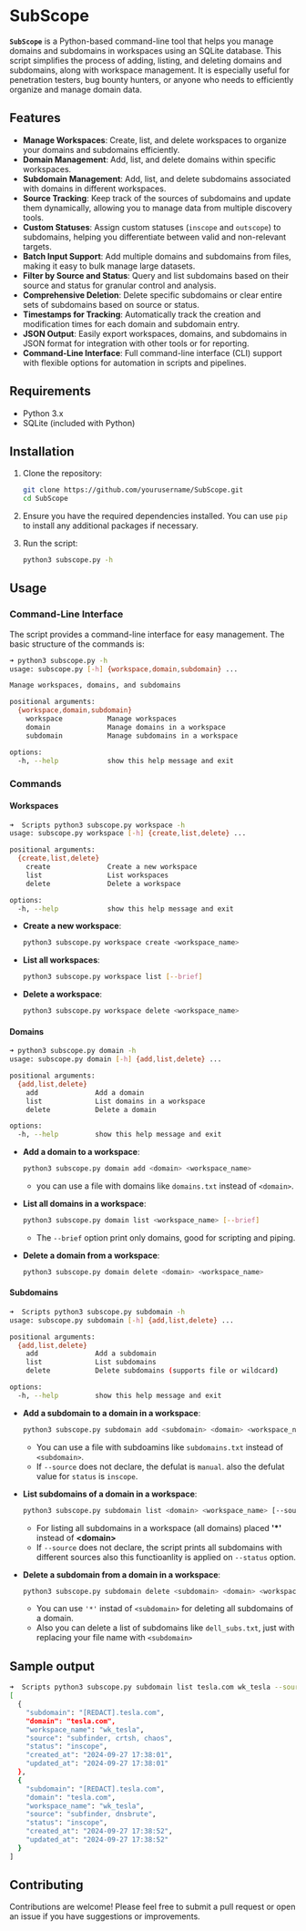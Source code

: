# SubScope

**`SubScope`** is a Python-based command-line tool that helps you manage domains and subdomains in workspaces using an SQLite database. This script simplifies the process of adding, listing, and deleting domains and subdomains, along with workspace management. It is especially useful for penetration testers, bug bounty hunters, or anyone who needs to efficiently organize and manage domain data.

## Features

- **Manage Workspaces**: Create, list, and delete workspaces to organize your domains and subdomains efficiently.
- **Domain Management**: Add, list, and delete domains within specific workspaces.
- **Subdomain Management**: Add, list, and delete subdomains associated with domains in different workspaces.
- **Source Tracking**: Keep track of the sources of subdomains and update them dynamically, allowing you to manage data from multiple discovery tools.
- **Custom Statuses**: Assign custom statuses (`inscope` and `outscope`) to subdomains, helping you differentiate between valid and non-relevant targets.
- **Batch Input Support**: Add multiple domains and subdomains from files, making it easy to bulk manage large datasets.
- **Filter by Source and Status**: Query and list subdomains based on their source and status for granular control and analysis.
- **Comprehensive Deletion**: Delete specific subdomains or clear entire sets of subdomains based on source or status.
- **Timestamps for Tracking**: Automatically track the creation and modification times for each domain and subdomain entry.
- **JSON Output**: Easily export workspaces, domains, and subdomains in JSON format for integration with other tools or for reporting.
- **Command-Line Interface**: Full command-line interface (CLI) support with flexible options for automation in scripts and pipelines.


## Requirements

- Python 3.x
- SQLite (included with Python)

## Installation

1. Clone the repository:

   ```bash
   git clone https://github.com/yourusername/SubScope.git
   cd SubScope
   ```

2. Ensure you have the required dependencies installed. You can use `pip` to install any additional packages if necessary.

3. Run the script:

   ```bash
   python3 subscope.py -h
   ```

## Usage

### Command-Line Interface

The script provides a command-line interface for easy management. The basic structure of the commands is:

```bash
➜ python3 subscope.py -h
usage: subscope.py [-h] {workspace,domain,subdomain} ...

Manage workspaces, domains, and subdomains

positional arguments:
  {workspace,domain,subdomain}
    workspace           Manage workspaces
    domain              Manage domains in a workspace
    subdomain           Manage subdomains in a workspace

options:
  -h, --help            show this help message and exit
```

### Commands

#### Workspaces
```bash
➜  Scripts python3 subscope.py workspace -h
usage: subscope.py workspace [-h] {create,list,delete} ...

positional arguments:
  {create,list,delete}
    create              Create a new workspace
    list                List workspaces
    delete              Delete a workspace

options:
  -h, --help            show this help message and exit
```

- **Create a new workspace**:
  ```bash
  python3 subscope.py workspace create <workspace_name>
  ```

- **List all workspaces**:
  ```bash
  python3 subscope.py workspace list [--brief]
  ```

- **Delete a workspace**:
  ```bash
  python3 subscope.py workspace delete <workspace_name>
  ```

#### Domains
```bash
➜ python3 subscope.py domain -h
usage: subscope.py domain [-h] {add,list,delete} ...

positional arguments:
  {add,list,delete}
    add              Add a domain
    list             List domains in a workspace
    delete           Delete a domain

options:
  -h, --help         show this help message and exit
```
- **Add a domain to a workspace**:
  ```bash
  python3 subscope.py domain add <domain> <workspace_name>
  ```
    - you can use a file with domains like `domains.txt` instead of `<domain>`.

- **List all domains in a workspace**:
  ```bash
  python3 subscope.py domain list <workspace_name> [--brief]
  ```
    - The `--brief` option print only domains, good for scripting and piping.

- **Delete a domain from a workspace**:
  ```bash
  python3 subscope.py domain delete <domain> <workspace_name>
  ```

#### Subdomains
```bash
➜  Scripts python3 subscope.py subdomain -h
usage: subscope.py subdomain [-h] {add,list,delete} ...

positional arguments:
  {add,list,delete}
    add              Add a subdomain
    list             List subdomains
    delete           Delete subdomains (supports file or wildcard)

options:
  -h, --help         show this help message and exit
```
- **Add a subdomain to a domain in a workspace**:
  ```bash
  python3 subscope.py subdomain add <subdomain> <domain> <workspace_name> [--source <source>] [--status <inscope|outscope>]
  ```
    - You can use a file with subdoamins like `subdomains.txt` instead of `<subdomain>`.
    - If `--source` does not declare, the defulat is `manual`. also the defulat value for `status` is `inscope`.
    
- **List subdomains of a domain in a workspace**:
  ```bash
  python3 subscope.py subdomain list <domain> <workspace_name> [--source <source>] [--status <status>] [--brief]
  ```
    - For listing all subdomains in a workspace (all domains) placed **'\*'** instead of **\<domain\>**
    - If `--source` does not declare, the script prints all subdomains with different sources also this functioanlity is applied on `--status` option.

- **Delete a subdomain from a domain in a workspace**:
  ```bash
  python3 subscope.py subdomain delete <subdomain> <domain> <workspace_name> [--status <status>] [--source <source>]
  ```
    - You can use `'*'` instad of `<subdomain>` for deleting all subdomains of a domain.
    - Also you can delete a list of subdomains like `dell_subs.txt`, just with replacing your file name with `<subdomain>`


## Sample output
```bash
➜  Scripts python3 subscope.py subdomain list tesla.com wk_tesla --source subfinder --status inscope
[
  {
    "subdomain": "[REDACT].tesla.com",
    "domain": "tesla.com",
    "workspace_name": "wk_tesla",
    "source": "subfinder, crtsh, chaos",
    "status": "inscope",
    "created_at": "2024-09-27 17:38:01",
    "updated_at": "2024-09-27 17:38:01"
  },
  {
    "subdomain": "[REDACT].tesla.com",
    "domain": "tesla.com",
    "workspace_name": "wk_tesla",
    "source": "subfinder, dnsbrute",
    "status": "inscope",
    "created_at": "2024-09-27 17:38:52",
    "updated_at": "2024-09-27 17:38:52"
  }
]
```
## Contributing

Contributions are welcome! Please feel free to submit a pull request or open an issue if you have suggestions or improvements.

